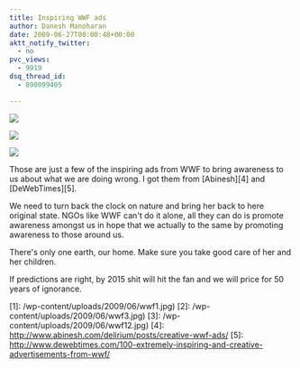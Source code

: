 ```yaml
---
title: Inspiring WWF ads
author: Danesh Manoharan
date: 2009-06-27T00:00:48+00:00
aktt_notify_twitter:
  - no
pvc_views:
  - 9919
dsq_thread_id:
  - 890099405

---
```

![](/wp-content/uploads/2009/06/wwf1.jpg)

![](/wp-content/uploads/2009/06/wwf3.jpg)

![](/wp-content/uploads/2009/06/wwf12.jpg)

Those are just a few of the inspiring ads from WWF to bring awareness to us about what we are doing wrong. I got them from [Abinesh][4] and [DeWebTimes][5].

We need to turn back the clock on nature and bring her back to here original state. NGOs like WWF can't do it alone, all they can do is promote awareness amongst us in hope that we actually to the same by promoting awareness to those around us.

There's only one earth, our home. Make sure you take good care of her and her children.

If predictions are right, by 2015 shit will hit the fan and we will price for 50 years of ignorance.

 [1]: /wp-content/uploads/2009/06/wwf1.jpg)
 [2]: /wp-content/uploads/2009/06/wwf3.jpg)
 [3]: /wp-content/uploads/2009/06/wwf12.jpg)
 [4]: http://www.abinesh.com/delirium/posts/creative-wwf-ads/
 [5]: http://www.dewebtimes.com/100-extremely-inspiring-and-creative-advertisements-from-wwf/